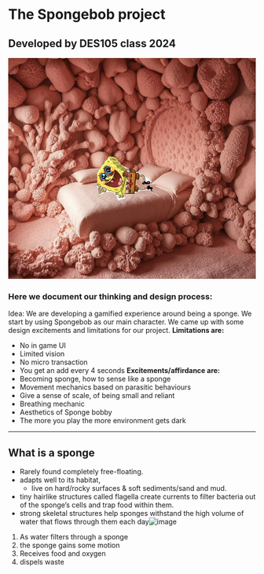 # The Spongebob project
## Developed by DES105 class 2024
![SpongeBob](https://github.com/Mehrpouya/DES105/blob/main/SpongeBobBedroom.png)

### Here we document our thinking and design process:
Idea: We are developing a gamified experience around being a sponge. We start by using Spongebob as our main character. 
We came up with some design excitements and limitations for our project. 
**Limitations are:**
- No in game UI
- Limited vision
- No micro transaction
- You get an add every 4 seconds
**Excitements/affirdance are:**
- Becoming sponge, how to sense like a sponge
- Movement mechanics based on parasitic behaviours
- Give a sense of scale, of being small and reliant
- Breathing mechanic
- Aesthetics of Sponge bobby
- The more you play the more environment gets dark

 -----------------------------

## What is a sponge
- Rarely found completely free-floating.
- adapts well to its habitat, 
  - live on hard/rocky surfaces & soft sediments/sand and mud.
- tiny hairlike structures called flagella create currents to filter bacteria out of the sponge’s cells and trap food within them. 
- strong skeletal structures help sponges withstand the high volume of water that flows through them each day![image](https://github.com/user-attachments/assets/e739c0ea-754f-4bb6-8269-6bb7e670276f)

1. As water filters through a sponge
2. the sponge gains some motion
3. Receives food and oxygen
4. dispels waste


